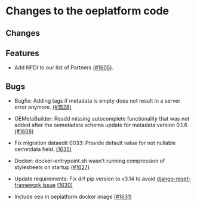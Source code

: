 # Changes to the oeplatform code

## Changes

## Features

- Add NFDI to our list of Partners [(#1605)](https://github.com/OpenEnergyPlatform/oeplatform/pull/1605).

## Bugs

- Bugfix: Adding tags if metadata is empty does not result in a server error anymore. [(#1528)](https://github.com/OpenEnergyPlatform/oeplatform/pull/1528)

- OEMetaBuilder: Readd missing autocomplete functionality that was not added after the oemetadata schema update for metadata version 0.1.6 [(#1608)](https://github.com/OpenEnergyPlatform/oeplatform/pull/1608)

- Fix migration dataedit 0033: Provide default value for not nullable oemetdata field. [(1635)](https://github.com/OpenEnergyPlatform/oeplatform/pull/1635)

- Docker: docker-entrypoint.sh wasn't running compression of stylesheets on startup [(#1627)](https://github.com/OpenEnergyPlatform/oeplatform/pull/1627)

- Update requirements: Fix drf pip version to v3.14 to avoid [django-reset-framework issue](https://github.com/encode/django-rest-framework/issues/9300) [(1630)](https://github.com/OpenEnergyPlatform/oeplatform/pull/1630)

- Include oeo in oeplatform docker image [(#1631)](https://github.com/OpenEnergyPlatform/oeplatform/pull/1631)
